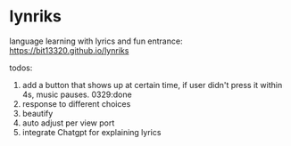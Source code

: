 # lynriks
language learning with lyrics and fun
entrance: https://bit13320.github.io/lynriks

todos:
  1. add a button that shows up at certain time, if user didn't press it within 4s, music pauses. 0329:done
  2. response to different choices
  3. beautify
  4. auto adjust per view port
  5. integrate Chatgpt for explaining lyrics
